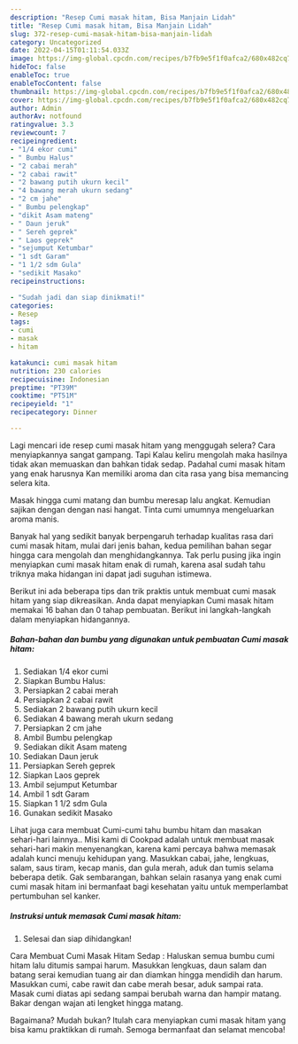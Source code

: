 ```yaml
---
description: "Resep Cumi masak hitam, Bisa Manjain Lidah"
title: "Resep Cumi masak hitam, Bisa Manjain Lidah"
slug: 372-resep-cumi-masak-hitam-bisa-manjain-lidah
category: Uncategorized
date: 2022-04-15T01:11:54.033Z
image: https://img-global.cpcdn.com/recipes/b7fb9e5f1f0afca2/680x482cq70/cumi-masak-hitam-foto-resep-utama.jpg
hideToc: false
enableToc: true
enableTocContent: false
thumbnail: https://img-global.cpcdn.com/recipes/b7fb9e5f1f0afca2/680x482cq70/cumi-masak-hitam-foto-resep-utama.jpg
cover: https://img-global.cpcdn.com/recipes/b7fb9e5f1f0afca2/680x482cq70/cumi-masak-hitam-foto-resep-utama.jpg
author: Admin
authorAv: notfound
ratingvalue: 3.3
reviewcount: 7
recipeingredient:
- "1/4 ekor cumi"
- " Bumbu Halus"
- "2 cabai merah"
- "2 cabai rawit"
- "2 bawang putih ukurn kecil"
- "4 bawang merah ukurn sedang"
- "2 cm jahe"
- " Bumbu pelengkap"
- "dikit Asam mateng"
- " Daun jeruk"
- " Sereh geprek"
- " Laos geprek"
- "sejumput Ketumbar"
- "1 sdt Garam"
- "1 1/2 sdm Gula"
- "sedikit Masako"
recipeinstructions:

- "Sudah jadi dan siap dinikmati!"
categories:
- Resep
tags:
- cumi
- masak
- hitam

katakunci: cumi masak hitam 
nutrition: 230 calories
recipecuisine: Indonesian
preptime: "PT39M"
cooktime: "PT51M"
recipeyield: "1"
recipecategory: Dinner

---
```



Lagi mencari ide resep cumi masak hitam yang menggugah selera? Cara menyiapkannya sangat gampang. Tapi Kalau keliru mengolah maka hasilnya tidak akan memuaskan dan bahkan tidak sedap. Padahal cumi masak hitam yang enak harusnya Kan memiliki aroma dan cita rasa yang bisa memancing selera kita.


Masak hingga cumi matang dan bumbu meresap lalu angkat. Kemudian sajikan dengan dengan nasi hangat. Tinta cumi umumnya mengeluarkan aroma manis.

Banyak hal yang sedikit banyak berpengaruh terhadap kualitas rasa dari cumi masak hitam, mulai dari jenis bahan, kedua pemilihan bahan segar hingga cara mengolah dan menghidangkannya. Tak perlu pusing jika ingin menyiapkan cumi masak hitam enak di rumah, karena asal sudah tahu triknya maka hidangan ini dapat jadi suguhan istimewa.


Berikut ini ada beberapa tips dan trik praktis untuk membuat cumi masak hitam yang siap dikreasikan. Anda dapat menyiapkan Cumi masak hitam memakai 16 bahan dan 0 tahap pembuatan. Berikut ini langkah-langkah dalam menyiapkan hidangannya.

<!--inarticleads1-->

##### Bahan-bahan dan bumbu yang digunakan untuk pembuatan Cumi masak hitam:

1. Sediakan 1/4 ekor cumi
1. Siapkan  Bumbu Halus:
1. Persiapkan 2 cabai merah
1. Persiapkan 2 cabai rawit
1. Sediakan 2 bawang putih ukurn kecil
1. Sediakan 4 bawang merah ukurn sedang
1. Persiapkan 2 cm jahe
1. Ambil  Bumbu pelengkap
1. Sediakan dikit Asam mateng
1. Sediakan  Daun jeruk
1. Persiapkan  Sereh geprek
1. Siapkan  Laos geprek
1. Ambil sejumput Ketumbar
1. Ambil 1 sdt Garam
1. Siapkan 1 1/2 sdm Gula
1. Gunakan sedikit Masako


Lihat juga cara membuat Cumi-cumi tahu bumbu hitam dan masakan sehari-hari lainnya.. Misi kami di Cookpad adalah untuk membuat masak sehari-hari makin menyenangkan, karena kami percaya bahwa memasak adalah kunci menuju kehidupan yang. Masukkan cabai, jahe, lengkuas, salam, saus tiram, kecap manis, dan gula merah, aduk dan tumis selama beberapa detik. Gak sembarangan, bahkan selain rasanya yang enak cumi cumi masak hitam ini bermanfaat bagi kesehatan yaitu untuk memperlambat pertumbuhan sel kanker. 

<!--inarticleads2-->

##### Instruksi untuk memasak Cumi masak hitam:


1. Selesai dan siap dihidangkan!

Cara Membuat Cumi Masak Hitam Sedap : Haluskan semua bumbu cumi hitam lalu ditumis sampai harum. Masukkan lengkuas, daun salam dan batang serai kemudian tuang air dan diamkan hingga mendidih dan harum. Masukkan cumi, cabe rawit dan cabe merah besar, aduk sampai rata. Masak cumi diatas api sedang sampai berubah warna dan hampir matang. Bakar dengan wajan ati lengket hingga matang. 

Bagaimana? Mudah bukan? Itulah cara menyiapkan cumi masak hitam yang bisa kamu praktikkan di rumah. Semoga bermanfaat dan selamat mencoba!
